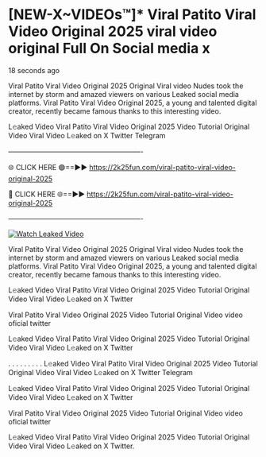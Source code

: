 # [NEW-X~VIDEOs™]* Viral Patito Viral Video Original 2025 viral video original Full On Social media x

18 seconds ago

Viral Patito Viral Video Original 2025 Original Viral video Nudes took the internet by storm and amazed viewers on various Leaked social media platforms. Viral Patito Viral Video Original 2025, a young and talented digital creator, recently became famous thanks to this interesting video.

L𝚎aked Video Viral Patito Viral Video Original 2025 Video Tutorial Original Video Viral Video L𝚎aked on X Twitter Telegram

———————————————————-

🌐 CLICK HERE 🟢==►► https://2k25fun.com/viral-patito-viral-video-original-2025

🔴 CLICK HERE 🌐==►► https://2k25fun.com/viral-patito-viral-video-original-2025

———————————————————-

[![Watch Leaked Video](https://miro.medium.com/v2/resize:fit:828/format:webp/1*cilzJN44JGOrTw9NJCrNHA.gif "Watch Leaked Video")](https://2k25fun.com/viral-patito-viral-video-original-2025)

Viral Patito Viral Video Original 2025 Original Viral video Nudes took the internet by storm and amazed viewers on various Leaked social media platforms. Viral Patito Viral Video Original 2025, a young and talented digital creator, recently became famous thanks to this interesting video.

L𝚎aked Video Viral Patito Viral Video Original 2025 Video Tutorial Original Video Viral Video L𝚎aked on X Twitter

Viral Patito Viral Video Original 2025 Video Tutorial Original Video video oficial twitter

L𝚎aked Video Viral Patito Viral Video Original 2025 Video Tutorial Original Video Viral Video L𝚎aked on X Twitter

. . . . . . . . . L𝚎aked Video Viral Patito Viral Video Original 2025 Video Tutorial Original Video Viral Video L𝚎aked on X Twitter Telegram

L𝚎aked Video Viral Patito Viral Video Original 2025 Video Tutorial Original Video Viral Video L𝚎aked on X Twitter

Viral Patito Viral Video Original 2025 Video Tutorial Original Video video oficial twitter

L𝚎aked Video Viral Patito Viral Video Original 2025 Video Tutorial Original Video Viral Video L𝚎aked on X Twitter.